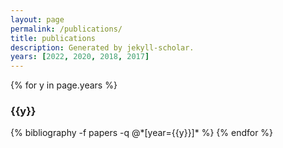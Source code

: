 ```yaml
---
layout: page
permalink: /publications/
title: publications
description: Generated by jekyll-scholar.
years: [2022, 2020, 2018, 2017]
---
```


{% for y in page.years %}
  <h3 class="year">{{y}}</h3>
  {% bibliography -f papers -q @*[year={{y}}]* %}
{% endfor %}
